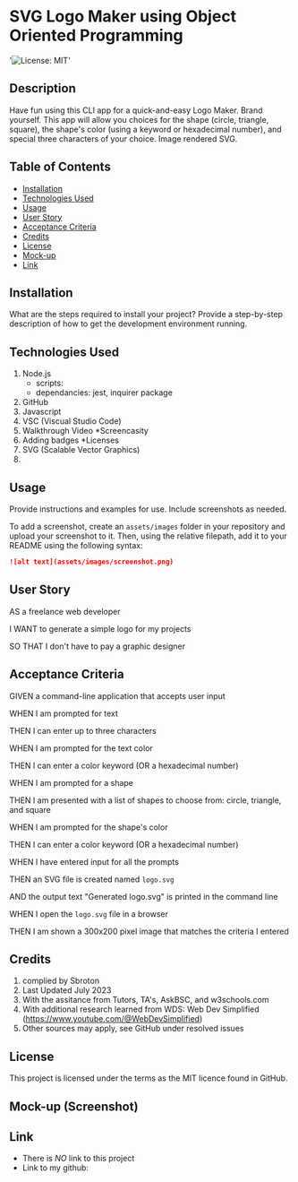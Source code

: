 
# SVG Logo Maker using Object Oriented Programming

'![License: MIT](https://img.shields.io/badge/License-MIT-yellow.svg)'

## Description

Have fun using this CLI app for a quick-and-easy Logo Maker. Brand yourself.  This app will allow you choices for the shape (circle, triangle, square), the shape's color (using a keyword or hexadecimal number), and special three characters of your choice.  Image rendered SVG. 



<!-- Provide a short description explaining the what, why, and how of your project. Use the following questions as a guide:

- What was your motivation?
- Why did you build this project? (Note: the answer is not "Because it was a homework assignment.")
- What problem does it solve?
- What did you learn? -->

## Table of Contents 

- [Installation](#installation)
- [Technologies Used](#Technologies-Used)
- [Usage](#usage)
- [User Story](#user-story)
- [Acceptance Criteria](#acceptance-criteria)
- [Credits](#credits)
- [License](#license)
- [Mock-up](#mock-up-screenshot)
- [Link](#link)

## Installation

What are the steps required to install your project? Provide a step-by-step description of how to get the development environment running.

## Technologies Used
1.  Node.js
    * scripts:
    * dependancies:  jest, inquirer package
2. GitHub
3. Javascript
4. VSC (Viscual Studio Code)
5. Walkthrough Video
    *Screencasity
6. Adding badges
    *Licenses
7. SVG (Scalable Vector Graphics)
8. 


## Usage

Provide instructions and examples for use. Include screenshots as needed.

To add a screenshot, create an `assets/images` folder in your repository and upload your screenshot to it. Then, using the relative filepath, add it to your README using the following syntax:

```md
![alt text](assets/images/screenshot.png)
```

## User Story
AS a freelance web developer

I WANT to generate a simple logo for my projects

SO THAT I don't have to pay a graphic designer

## Acceptance Criteria
GIVEN a command-line application that accepts user input

WHEN I am prompted for text

THEN I can enter up to three characters

WHEN I am prompted for the text color

THEN I can enter a color keyword (OR a hexadecimal number)

WHEN I am prompted for a shape

THEN I am presented with a list of shapes to choose from: circle, triangle, and square

WHEN I am prompted for the shape's color

THEN I can enter a color keyword (OR a hexadecimal number)

WHEN I have entered input for all the prompts

THEN an SVG file is created named `logo.svg`

AND the output text "Generated logo.svg" is printed in the command line

WHEN I open the `logo.svg` file in a browser

THEN I am shown a 300x200 pixel image that matches the criteria I entered

## Credits
1. complied by Sbroton
2. Last Updated July 2023
3. With the assitance from Tutors, TA's, AskBSC, and w3schools.com
4. With additional research learned from WDS: Web Dev Simplified (https://www.youtube.com/@WebDevSimplified)
5. Other sources may apply, see GitHub under resolved issues

## License
This project is licensed under the terms as the MIT licence found in GitHub.

## Mock-up (Screenshot)

<!-- enter mock up screenshots/videos here -->

## Link
- There is *NO* link to this project
- Link to my github: 

<!-- enter github link here -->